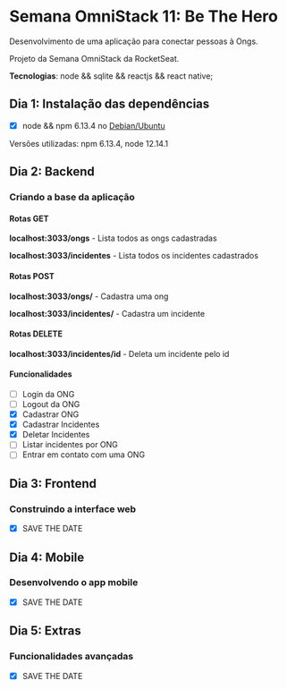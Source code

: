 # Semana OmniStack 11: Be The Hero
Desenvolvimento de uma aplicação para conectar pessoas à Ongs. 

Projeto da Semana OmniStack da RocketSeat. 

**Tecnologias**: node && sqlite && reactjs && react native;

## Dia 1: Instalação das dependências

- [x] node && npm 6.13.4 no [Debian/Ubuntu](https://docs.npmjs.com/downloading-and-installing-node-js-and-npm)

Versões utilizadas: npm 6.13.4, node 12.14.1

## Dia 2: Backend 
### Criando a base da aplicação
#### Rotas GET 
**localhost:3033/ongs** - Lista todos as ongs cadastradas
    
**localhost:3033/incidentes** - Lista todos os incidentes cadastrados

#### Rotas POST 
**localhost:3033/ongs/** - Cadastra uma ong

**localhost:3033/incidentes/** - Cadastra um incidente

#### Rotas DELETE 
**localhost:3033/incidentes/id** - Deleta um incidente pelo id

#### Funcionalidades
- [ ] Login da ONG
- [ ] Logout da ONG
- [x] Cadastrar ONG
- [x] Cadastrar Incidentes
- [x] Deletar Incidentes
- [ ] Listar incidentes por ONG
- [ ] Entrar em contato com uma ONG

## Dia 3: Frontend
### Construindo a interface web
- [x] SAVE THE DATE

## Dia 4: Mobile
### Desenvolvendo o app mobile
- [x] SAVE THE DATE

## Dia 5: Extras
### Funcionalidades avançadas
- [x] SAVE THE DATE
